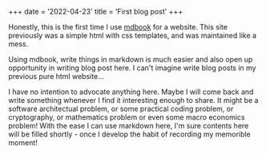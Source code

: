 +++
date = '2022-04-23'
title = 'First blog post'
+++

Honestly, this is the first time I use [mdbook](https://github.com/rust-lang/mdBook) for a website. This site previously was a simple html with css templates, and was maintained like a mess. 

Using mdbook, write things in markdown is much easier and also open up opportunity in writing blog post here. I can't imagine write blog posts in my previous pure html website...

I have no intention to advocate anything here. Maybe I will come back and write something whenever I find it interesting enough to share. It might be a software architectual problem, or some practical coding problem, or cryptography, or mathematics problem or even some macro economics problem! With the ease I can use markdown here, I'm sure contents here will be filled shortly - once I develop the habit of recording my memorible moment!